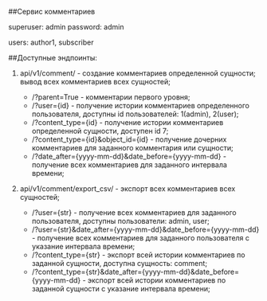 ##Сервис комментариев

superuser: admin password: admin

users: author1, subscriber

##Доступные эндпоинты:

1. api/v1/comment/ - создание комментариев определенной сущности; вывод всех комментариев всех сущностей;
   - /?parent=True - комментарии первого уровня;
   - /?user={id} - получение истории комментариев определенного пользователя,
      доступны id пользователей: 1(admin), 2(user);
   - /?content_type={id} - получение истории комментариев определенной сущности,
      доступен id 7;
   - /?content_type={id}&object_id={id} - получение дочерних комментариев для заданного комментария или сущности;
   - /?date_after={yyyy-mm-dd}&date_before={yyyy-mm-dd} - получение всех комментариев для заданного интервала времени;

2. api/v1/comment/export_csv/ - экспорт всех комментариев всех сущностей;
   - /?user={str} - получение всех комментариев для заданного пользователя,
      доступны пользователи: admin, user;
   - /?user={str}&date_after={yyyy-mm-dd}&date_before={yyyy-mm-dd} - получение всех комментариев для заданного пользователя с указание интервала времени;
   - /?content_type={str} - экспорт всей истории комментариев по заданной сущности,
      доступна сущность: comment;
   - /?content_type={str}&date_after={yyyy-mm-dd}&date_before={yyyy-mm-dd} - экспорт всей истории комментариев по заданной сущности с указание интервала времени;